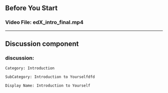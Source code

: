 <h2>Before You Start</h2>
<h3>Video File: edX_intro_final.mp4</h3>
<hr />
<h2>Discussion component</h2>
<h3>discussion:</h3>
<pre><code>Category: Introduction
</code></pre>
<pre><code>SubCategory: Introduction to Yourselfdfd
</code></pre>
<pre><code>Display Name: Introduction to Yourself 
</code></pre>
